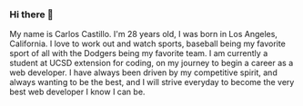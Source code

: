 ### Hi there 👋
My name is Carlos Castillo. I'm 28 years old, I was born in Los Angeles, California. I love to work out and watch sports, baseball being my favorite sport of all with the Dodgers being my favorite team. I am currently a student at UCSD extension for coding, on my journey to begin a career as a web developer. I have always been driven by my competitive spirit, and always wanting to be the best, and I will strive everyday to become the very best web developer I know I can be.

